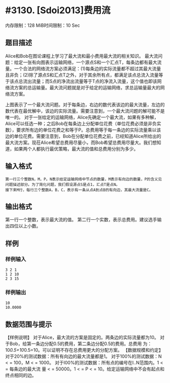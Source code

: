# #3130. [Sdoi2013]费用流

内存限制：128 MiB时间限制：10 Sec

## 题目描述

 Alice和Bob在图论课程上学习了最大流和最小费用最大流的相关知识。
    最大流问题：给定一张有向图表示运输网络，一个源点S和一个汇点T，每条边都有最大流量。一个合法的网络流方案必须满足：(1)每条边的实际流量都不超过其最大流量且非负；(2)除了源点S和汇点T之外，对于其余所有点，都满足该点总流入流量等于该点总流出流量；而S点的净流出流量等于T点的净流入流量，这个值也即该网络流方案的总运输量。最大流问题就是对于给定的运输网络，求总运输量最大的网络流方案。


  上图表示了一个最大流问题。对于每条边，右边的数代表该边的最大流量，左边的数代表在最优解中，该边的实际流量。需要注意到，一个最大流问题的解可能不是唯一的。    对于一张给定的运输网络，Alice先确定一个最大流，如果有多种解，Alice可以任选一种；之后Bob在每条边上分配单位花费（单位花费必须是非负实数），要求所有边的单位花费之和等于P。总费用等于每一条边的实际流量乘以该边的单位花费。需要注意到，Bob在分配单位花费之前，已经知道Alice所给出的最大流方案。现茌Alice希望总费用尽量小，而Bob希望总费用尽量大。我们想知道，如果两个人都执行最优策略，最大流的值和总费用分别为多少。

## 输入格式

    第一行三个整数N，M，P。N表示给定运输网络中节点的数量，M表示有向边的数量，P的含义见问题描述部分。为了简化问题，我们假设源点S是点1，汇点T是点N。
    接下来M行，每行三个整数A，B，C，表示有一条从点A到点B的有向边，其最大流量是C。

## 输出格式

第一行一个整数，表示最大流的值。
第二行一个实数，表示总费用。建议选手输出四位以上小数。

## 样例

### 样例输入

    
    3 2 1
    1 2 10
    2 3 15
    

### 样例输出

    
    10
    10.0000
    
    

## 数据范围与提示

【样例说明】
    对于Alice，最大流的方案是固定的。两条边的实际流量都为10。
    对于Bob，给第一条边分配0.5的费用，第二条边分配0.5的费用。总费用
为：10*0.5+10*0.5=10。可以证明不存在总费用更大的分配方案。
【数据规模和约定】
    对于20%的测试数据：所有有向边的最大流量都是1。
    对于100%的测试数据：N < = 100，M < = 1000。
    对于l00%的测试数据：所有点的编号在I..N范围内。1 < = 每条边的最大流
量 < = 50000。1 < = P < = 10。给定运输网络中不会有起点和终点相同的边。
  
